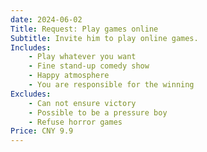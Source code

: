 ```yaml
---
date: 2024-06-02
Title: Request: Play games online
Subtitle: Invite him to play online games.
Includes:
    - Play whatever you want
    - Fine stand-up comedy show
    - Happy atmosphere
    - You are responsible for the winning
Excludes:
    - Can not ensure victory
    - Possible to be a pressure boy
    - Refuse horror games
Price: CNY 9.9
---
```

